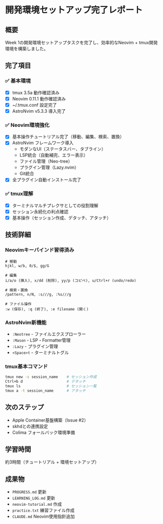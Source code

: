 # 開発環境セットアップ完了レポート

## 概要
Week 1の開発環境セットアップタスクを完了し、効率的なNeovim + tmux開発環境を構築しました。

## 完了項目

### ✅ 基本環境
- [x] tmux 3.5a 動作確認済み
- [x] Neovim 0.11.1 動作確認済み
- [x] ~/.tmux.conf 設定完了
- [x] AstroNvim v5.3.3 導入完了

### ✅ Neovim環境強化
- [x] 基本操作チュートリアル完了（移動、編集、検索、置換）
- [x] AstroNvim フレームワーク導入
  - モダンなUI（ステータスバー、タブライン）
  - LSP統合（自動補完、エラー表示）
  - ファイル管理（Neo-tree）
  - プラグイン管理（Lazy.nvim）
  - Git統合
- [x] 全プラグイン自動インストール完了

### ✅ tmux理解
- [x] ターミナルマルチプレクサとしての役割理解
- [x] セッション永続化の利点確認
- [x] 基本操作（セッション作成、デタッチ、アタッチ）

## 技術詳細

### Neovimキーバインド習得済み
```
# 移動
hjkl, w/b, 0/$, gg/G

# 編集
i/a/o (挿入), x/dd (削除), yy/p (コピペ), u/Ctrl+r (undo/redo)

# 検索・置換
/pattern, n/N, :s///g, :%s///g

# ファイル操作
:w (保存), :q (終了), :e filename (開く)
```

### AstroNvim新機能
- `:Neotree` - ファイルエクスプローラー
- `:Mason` - LSP・Formatter管理
- `:Lazy` - プラグイン管理
- `<Space>t` - ターミナルトグル

### tmux基本コマンド
```bash
tmux new -s session_name    # セッション作成
Ctrl+b d                    # デタッチ
tmux ls                     # セッション一覧
tmux a -t session_name      # アタッチ
```

## 次のステップ
- Apple Container基盤構築（Issue #2）
- skhdとの連携設定
- Colima フォールバック環境準備

## 学習時間
約3時間（チュートリアル + 環境セットアップ）

## 成果物
- `PROGRESS.md` 更新
- `LEARNING_LOG.md` 更新
- `neovim-tutorial.md` 作成
- `practice.txt` 練習ファイル作成
- `CLAUDE.md` Neovim使用指針追加